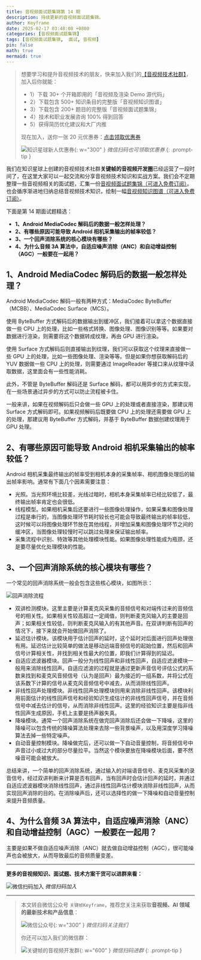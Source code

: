 ```yaml
---
title: 音视频面试题集锦第 14 期
description: 持续更新的音视频面试题集锦。
author: Keyframe
date: 2025-02-17 03:48:08 +0800
categories: [音视频面试题集锦]
tags: [音视频面试题集锦,  面试, 音视频]
pin: false
math: true
mermaid: true
---
```


>想要学习和提升音视频技术的朋友，快来加入我们的<a href="https://t.zsxq.com/jRprT" target="_blank" rel="noopener noreferrer">【音视频技术社群】</a>，加入后你就能：
>
>- 1）下载 30+ 个开箱即用的「音视频及渲染 Demo 源代码」
>- 2）下载包含 500+ 知识条目的完整版「音视频知识图谱」
>- 3）下载包含 200+ 题目的完整版「音视频面试题集锦」
>- 4）技术和职业发展咨询 100% 得到回答
>- 5）获得简历优化建议和大厂内推
>  
>现在加入，送你一张 20 元优惠券：<a href="https://t.zsxq.com/jRprT" target="_blank" rel="noopener noreferrer">点击领取优惠券</a>
>
>![知识星球新人优惠券](assets/img/keyframe-zsxq-coupon.png){: w="300" }
>_微信扫码也可领取优惠券_
{: .prompt-tip }

我们在知识星球上创建的音视频技术社群**关键帧的音视频开发圈**已经运营了一段时间了，在这里大家可以一起交流和分享音视频技术知识和实战方案。我们会不定期整理一些音视频相关的面试题，汇集一份[音视频面试题集锦（可进入免费订阅）](https://mp.weixin.qq.com/mp/appmsgalbum?__biz=MjM5MTkxOTQyMQ==&action=getalbum&album_id=2380776196751425539#wechat_redirect)。也会循序渐进地归纳总结音视频技术知识，绘制一幅[音视频知识图谱（可进入免费订阅）](https://mp.weixin.qq.com/mp/appmsgalbum?__biz=MjM5MTkxOTQyMQ==&action=getalbum&album_id=2349658423078092802#wechat_redirect)。

下面是第 14 期面试题精选：



- **1、Android MediaCodec 解码后的数据一般怎样处理？**
- **2、有哪些原因可能导致 Android 相机采集输出的帧率较低？**
- **3、一个回声消除系统的核心模块有哪些？**
- **4、为什么音频 3A 算法中，自适应噪声消除（ANC）和自动增益控制（AGC）一般要在一起用？**







## 1、Android MediaCodec 解码后的数据一般怎样处理？


Android MediaCodec 解码一般有两种方式：MediaCodec ByteBuffer（MCBB）、MediaCodec Surface（MCS）。

使用 ByteBuffer 方式解码后的数据输出到缓冲区，我们接着可以拿这个数据直接做一些 CPU 上的处理，比如一些格式转换、图像处理、图像识别等等。如果要对数据进行渲染，则需要将这个数据转成纹理，再由 GPU 进行渲染。

使用 Surface 方式解码后则直接输出到纹理，我们可以获取这个纹理来直接做一些 GPU 上的处理，比如一些图像处理、渲染等等。但是如果你想获取解码后的 YUV 数据做一些 CPU 上的处理，则需要通过 ImageReader 等接口来从纹理中读取数据，这里面会有一些性能消耗。

此外，不管是 ByteBuffer 解码还是 Surface 解码，都可以用异步的方式来实现，在一些场景通过异步的方式可以防止流程被卡住。

一般来讲，如果在视频解码后只会做一些 GPU 上的处理或者直接渲染，那建议用 Surface 方式解码即可。如果视频解码后既要做 CPU 上的处理还需要做 GPU 上的处理，那建议用 ByteBuffer 方式解码，并基于 ByteBuffer 数据创建纹理用于 GPU 处理。





## 2、有哪些原因可能导致 Android 相机采集输出的帧率较低？

Android 相机采集最终输出的帧率受到相机本身的采集帧率、相机图像处理后的输出帧率影响。通常有下面几个因素需要注意：

- 光照。当光照环境比较差，光线过暗时，相机本身采集帧率已经比较低了，最终输出帧率肯定也会很低。
- 线程模型。如果相机采集后还要进行一些图像处理操作，如果采集和图像处理过程是串行的，当图像处理环节耗时较长也可能会导致最终输出的帧率较低，这时候可以将图像处理环节放在其他线程，并增加采集和图像处理环节之间的缓冲区，当图像处理较慢时可以跳过处理来保证输出帧率。
- 采集流程中识别、特效等其他处理模块性能。如果图像处理性能成为瓶颈，还是要尽量优化处理模块的性能。





## 3、一个回声消除系统的核心模块有哪些？


一个常见的回声消除系统一般会包含这些核心模块，如图所示：

![回声消除流程](assets/resource/av-interview-qa/ANC.png)

- 双讲检测模块。这里主要是计算麦克风采集的音频信号和对端传过来的音频信号的相关性。如果相关性较高超过一定阈值，则判断麦克风输入的主要是回声；如果相关性较低，则判断麦克风输入的有其他声音。在双讲判断有回声的情况下，接下来就会开始做回声消除了。
- 延迟估计模块。该模块用于估计回声的延时，这个延时对后面进行回声处理很有用。延迟估计比较简单的做法是移动远端音频信号的起始位置，然后和回声信号计算相关性，并找到相关性最大的位置，即我们计算得到的延迟。
- 自适应滤波器模块。回声一般分为线性回声和非线性回声，自适应滤波模块一般用来消除线性回声。自适应滤波的过程就是通过更新声音信号评估公式的系数来找到和麦克风音频信号（认为是回声）最为接近的一组系数，并将公式在该系数下计算的信号从麦克风音频信号中减去，从而消除线性回声。
- 非线性回声处理模块。非线性回声处理模块则用来消除非线性回声。该模块利用前面估计的线性回声信号和经验知识生成估计的非线性回声信号，并在音频信号中减去估计的信号，从而消除非线性回声。这里的经验知识主要是指非线性回声生成原因，手机上主要是扬声器失真。
- 降噪模块。通常一个回声消除系统在做完回声消除后还会做一下降噪，这里的降噪可以包含传统的降噪算法处理来去除一些背景噪声，以及用深度学习降噪算法去掉一些特定噪声。
- 自动音量控制模块。降噪做完后，还可以做一下自动音量控制，将音频信号中声音过小或过大的部分尽量拉平。当然这个模块要放在降噪模块后面，要不然噪音可能会被放大。

总结来讲，一个简单的回声消除系统，通过输入的对端语音信号、麦克风采集的录音信号，经过双讲判断来计算是否有回声，当有回声时会估计回声的延时，并通过自适应滤波器模块消除线性回声，通过非线性回声估计模块消除非线性回声，从而实现回声消除的目的。在消除噪声后，还可以选择性的做一下降噪和自动音量控制来提升音频质量。


## 4、为什么音频 3A 算法中，自适应噪声消除（ANC）和自动增益控制（AGC）一般要在一起用？


主要是如果不做自适应噪声消除（ANC）就去做自动增益控制（AGC），很可能噪声也会被放大，从而导致最后的音频质量变差。





---

**更多的音视频知识、面试题、技术方案干货可以进群来看：**

![微信扫码加入](assets/img/keyframe-zsxq.png)
_微信扫码加入_









---

> 本文转自微信公众号 `关键帧Keyframe`，推荐您关注来获取**音视频、AI 领域的最新技术和产品信息**：
>
>![微信公众号](assets/img/keyframe-mp.jpg){: w="300" }
>_微信扫码关注我们_
>
>你还可以加入我们的微信群：
>
>![关键帧的音视频开发群](assets/img/av-wechat-group.jpg){: w="600" }
>_微信扫码进群_
{: .prompt-tip }

